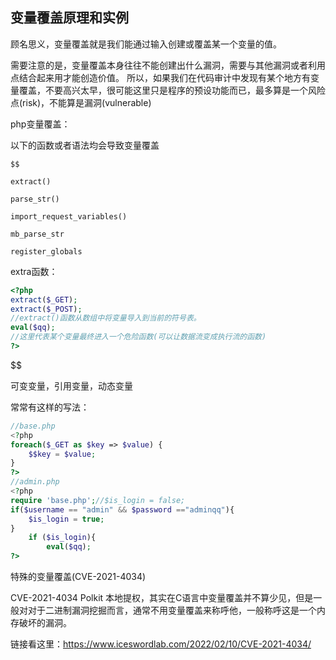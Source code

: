 ## 变量覆盖原理和实例

顾名思义，变量覆盖就是我们能通过输入创建或覆盖某一个变量的值。

需要注意的是，变量覆盖本身往往不能创建出什么漏洞，需要与其他漏洞或者利用点结合起来用才能创造价值。
所以，如果我们在代码审计中发现有某个地方有变量覆盖，不要高兴太早，很可能这里只是程序的预设功能而已，最多算是一个风险点(risk)，不能算是漏洞(vulnerable)

php变量覆盖：

以下的函数或者语法均会导致变量覆盖

```
$$

extract()

parse_str()

import_request_variables()

mb_parse_str

register_globals
```

extra函数：

```php
<?php
extract($_GET);
extract($_POST);
//extract()函数从数组中将变量导入到当前的符号表。
eval($qq);
//这里代表某个变量最终进入一个危险函数(可以让数据流变成执行流的函数)
?>
```

$$

可变变量，引用变量，动态变量

常常有这样的写法：

```php
//base.php
<?php
foreach($_GET as $key => $value) {
    $$key = $value;
}
?>
//admin.php
<?php
require 'base.php';//$is_login = false;
if($username == "admin" && $password =="adminqq"){
    $is_login = true;
}
    if ($is_login){
        eval($qq);
?>
```

特殊的变量覆盖(CVE-2021-4034)

CVE-2021-4034 Polkit 本地提权，其实在C语言中变量覆盖并不算少见，但是一般对对于二进制漏洞挖掘而言，通常不用变量覆盖来称呼他，一般称呼这是一个内存破坏的漏洞。

链接看这里：https://www.iceswordlab.com/2022/02/10/CVE-2021-4034/

